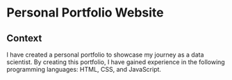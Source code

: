 # Personal Portfolio Website

## Context
I have created a personal portfolio to showcase my journey as a data scientist. By creating this portfolio, I have gained experience in the following programming languages: HTML, CSS, and JavaScript. 
